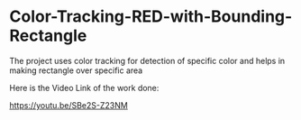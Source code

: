 # Color-Tracking-RED-with-Bounding-Rectangle
The project uses color tracking for detection of specific color and helps in making rectangle over specific area


Here is the Video Link of the work done:

https://youtu.be/SBe2S-Z23NM
